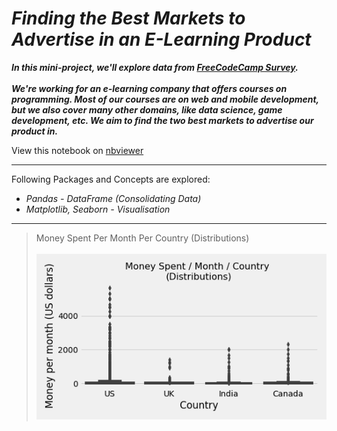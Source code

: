 # *Finding the Best Markets to Advertise in an E-Learning Product*

***In this mini-project, we'll explore data from [FreeCodeCamp Survey](https://medium.freecodecamp.org/we-asked-20-000-people-who-they-are-and-how-theyre-learning-to-code-fff5d668969).<br><br>We're working for an e-learning company that offers courses on programming. Most of our courses are on web and mobile development, but we also cover many other domains, like data science, game development, etc. We aim to find the two best markets to advertise our product in.***

View this notebook on [nbviewer](https://nbviewer.jupyter.org/github/nveenverma/nveenverma.github.io/blob/master/Finding%20the%20Best%20Markets%20to%20Advertise%20In/main.ipynb)

--- 

Following Packages and Concepts are explored:

- *Pandas - DataFrame (Consolidating Data)*
- *Matplotlib, Seaborn - Visualisation*

---
> Money Spent Per Month Per Country (Distributions)<br><br>
>![Box-Plot](distributions.png)